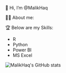 👋 Hi, I’m @MalikHaq

:man_student: About me:

:trophy: Below are my Skills:
- R
- Python
- Power BI
- MS Excel

![MalikHaq's GitHub stats](https://github-readme-stats.vercel.app/api?username=MalikHaq&theme=dark&show_icons=true)

<!---
MalikHaq/MalikHaq is a ✨ special ✨ repository because its `README.md` (this file) appears on your GitHub profile.
You can click the Preview link to take a look at your changes.
--->
